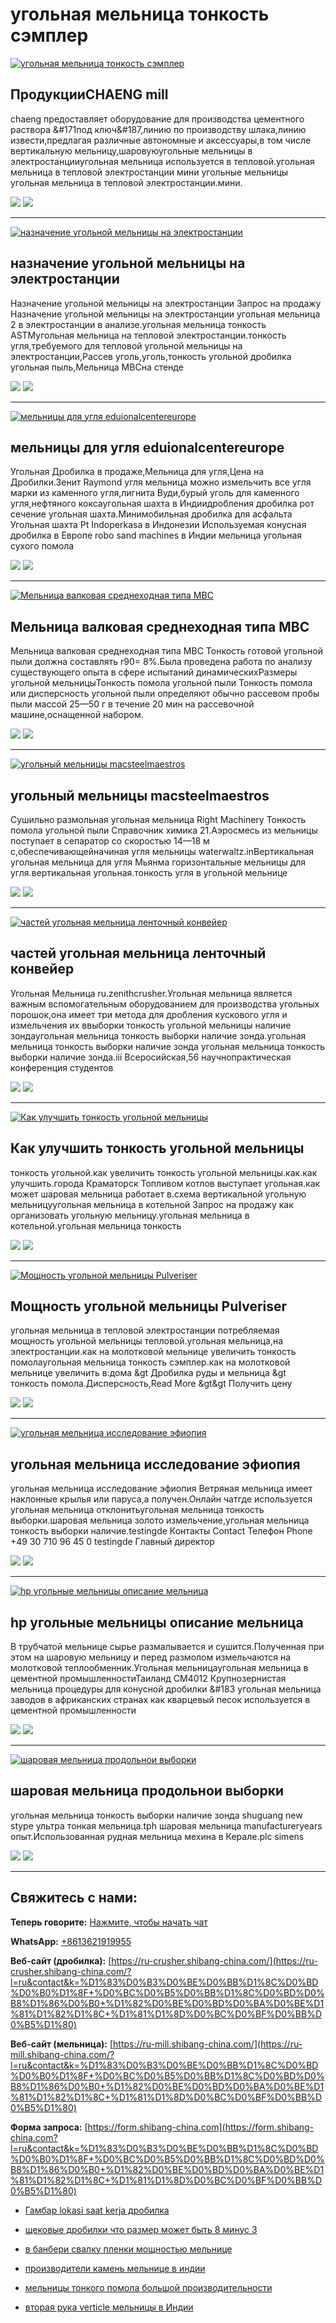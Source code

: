 # угольная мельница тонкость сэмплер

<a href="https://swt.shibang-china.com/?n=lxq&l=ru&img&k=%D1%83%D0%B3%D0%BE%D0%BB%D1%8C%D0%BD%D0%B0%D1%8F+%D0%BC%D0%B5%D0%BB%D1%8C%D0%BD%D0%B8%D1%86%D0%B0+%D1%82%D0%BE%D0%BD%D0%BA%D0%BE%D1%81%D1%82%D1%8C+%D1%81%D1%8D%D0%BC%D0%BF%D0%BB%D0%B5%D1%80" target="_blank">![угольная мельница тонкость сэмплер](http://static.shibang-china.com/all-800x300/1007.jpg)</a>

## ПродукцииCHAENG mill
chaeng предоставляет оборудование для производства цементного раствора &#171под ключ&#187,линию по производству шлака,линию извести,предлагая различные автономные и аксессуары,в том числе вертикальную мельницу,шаровуюугольные мельницы в электростанцииугольная мельница используется в тепловой.угольная мельница в тепловой электростанции мини угольные мельницы угольная мельница в тепловой электростанции.мини.


<a href="https://whatsapp.shibangsoft.com/WhatsApp.php" target="_blank" title="WhatsApp">![](http://static.shibang-china.com/icon/whatsapp.png)</a> <a href="https://swt.shibang-china.com/?n=lxq&l=ru&icon&k=%D1%83%D0%B3%D0%BE%D0%BB%D1%8C%D0%BD%D0%B0%D1%8F+%D0%BC%D0%B5%D0%BB%D1%8C%D0%BD%D0%B8%D1%86%D0%B0+%D1%82%D0%BE%D0%BD%D0%BA%D0%BE%D1%81%D1%82%D1%8C+%D1%81%D1%8D%D0%BC%D0%BF%D0%BB%D0%B5%D1%80" target="_blank">![](http://static.shibang-china.com/icon/chat-ru.png)</a>

---

<a href="https://swt.shibang-china.com/?n=lxq&l=ru&img&k=%D1%83%D0%B3%D0%BE%D0%BB%D1%8C%D0%BD%D0%B0%D1%8F+%D0%BC%D0%B5%D0%BB%D1%8C%D0%BD%D0%B8%D1%86%D0%B0+%D1%82%D0%BE%D0%BD%D0%BA%D0%BE%D1%81%D1%82%D1%8C+%D1%81%D1%8D%D0%BC%D0%BF%D0%BB%D0%B5%D1%80" target="_blank">![назначение угольной мельницы на электростанции](http://static.shibang-china.com/all-800x300/636.jpg)</a>

## назначение угольной мельницы на электростанции
Назначение угольной мельницы на электростанции Запрос на продажу Назначение угольной мельницы на электростанции угольная мельница 2 в электростанции в анализе.угольная мельница тонкость ASTMугольная мельница на тепловой электростанции.тонкость угля,требуемого для тепловой угольной мельницы на электростанции,Рассев уголь,уголь,тонкость угольной дробилка угольная пыль,Мельница МВСна стенде


<a href="https://whatsapp.shibangsoft.com/WhatsApp.php" target="_blank" title="WhatsApp">![](http://static.shibang-china.com/icon/whatsapp.png)</a> <a href="https://swt.shibang-china.com/?n=lxq&l=ru&icon&k=%D1%83%D0%B3%D0%BE%D0%BB%D1%8C%D0%BD%D0%B0%D1%8F+%D0%BC%D0%B5%D0%BB%D1%8C%D0%BD%D0%B8%D1%86%D0%B0+%D1%82%D0%BE%D0%BD%D0%BA%D0%BE%D1%81%D1%82%D1%8C+%D1%81%D1%8D%D0%BC%D0%BF%D0%BB%D0%B5%D1%80" target="_blank">![](http://static.shibang-china.com/icon/chat-ru.png)</a>

---

<a href="https://swt.shibang-china.com/?n=lxq&l=ru&img&k=%D1%83%D0%B3%D0%BE%D0%BB%D1%8C%D0%BD%D0%B0%D1%8F+%D0%BC%D0%B5%D0%BB%D1%8C%D0%BD%D0%B8%D1%86%D0%B0+%D1%82%D0%BE%D0%BD%D0%BA%D0%BE%D1%81%D1%82%D1%8C+%D1%81%D1%8D%D0%BC%D0%BF%D0%BB%D0%B5%D1%80" target="_blank">![мельницы для угля eduionalcentereurope](http://static.shibang-china.com/all-800x300/1247.jpg)</a>

## мельницы для угля eduionalcentereurope
Угольная Дробилка в продаже,Мельница для угля,Цена на Дробилки.Зенит Raymond угля мельница можно измельчить все угля марки из каменного угля,лигнита Вуди,бурый уголь для каменного угля,нефтяного коксаугольная шахта в Индиидробления дробилка рот сечение угольная шахта.Минимобильная дробилка для асфальта Угольная шахта Pt Indoperkasa в Индонезии Используемая конусная дробилка в Европе robo sand machines в Индии мельница угольная сухого помола


<a href="https://whatsapp.shibangsoft.com/WhatsApp.php" target="_blank" title="WhatsApp">![](http://static.shibang-china.com/icon/whatsapp.png)</a> <a href="https://swt.shibang-china.com/?n=lxq&l=ru&icon&k=%D1%83%D0%B3%D0%BE%D0%BB%D1%8C%D0%BD%D0%B0%D1%8F+%D0%BC%D0%B5%D0%BB%D1%8C%D0%BD%D0%B8%D1%86%D0%B0+%D1%82%D0%BE%D0%BD%D0%BA%D0%BE%D1%81%D1%82%D1%8C+%D1%81%D1%8D%D0%BC%D0%BF%D0%BB%D0%B5%D1%80" target="_blank">![](http://static.shibang-china.com/icon/chat-ru.png)</a>

---

<a href="https://swt.shibang-china.com/?n=lxq&l=ru&img&k=%D1%83%D0%B3%D0%BE%D0%BB%D1%8C%D0%BD%D0%B0%D1%8F+%D0%BC%D0%B5%D0%BB%D1%8C%D0%BD%D0%B8%D1%86%D0%B0+%D1%82%D0%BE%D0%BD%D0%BA%D0%BE%D1%81%D1%82%D1%8C+%D1%81%D1%8D%D0%BC%D0%BF%D0%BB%D0%B5%D1%80" target="_blank">![Мельница валковая среднеходная типа МВС](http://static.shibang-china.com/all-800x300/1443.jpg)</a>

## Мельница валковая среднеходная типа МВС
Мельница валковая среднеходная типа МВС Тонкость готовой угольной пыли должна составлять r90= 8%.Была проведена работа по анализу существующего опыта в сфере испытаний динамическихРазмеры угольной мельницыТонкость помола угольной пыли Тонкость помола или дисперсность угольной пыли определяют обычно рассевом пробы пыли массой 25—50 г в течение 20 мин на рассевочной машине,оснащенной набором.


<a href="https://whatsapp.shibangsoft.com/WhatsApp.php" target="_blank" title="WhatsApp">![](http://static.shibang-china.com/icon/whatsapp.png)</a> <a href="https://swt.shibang-china.com/?n=lxq&l=ru&icon&k=%D1%83%D0%B3%D0%BE%D0%BB%D1%8C%D0%BD%D0%B0%D1%8F+%D0%BC%D0%B5%D0%BB%D1%8C%D0%BD%D0%B8%D1%86%D0%B0+%D1%82%D0%BE%D0%BD%D0%BA%D0%BE%D1%81%D1%82%D1%8C+%D1%81%D1%8D%D0%BC%D0%BF%D0%BB%D0%B5%D1%80" target="_blank">![](http://static.shibang-china.com/icon/chat-ru.png)</a>

---

<a href="https://swt.shibang-china.com/?n=lxq&l=ru&img&k=%D1%83%D0%B3%D0%BE%D0%BB%D1%8C%D0%BD%D0%B0%D1%8F+%D0%BC%D0%B5%D0%BB%D1%8C%D0%BD%D0%B8%D1%86%D0%B0+%D1%82%D0%BE%D0%BD%D0%BA%D0%BE%D1%81%D1%82%D1%8C+%D1%81%D1%8D%D0%BC%D0%BF%D0%BB%D0%B5%D1%80" target="_blank">![угольный мельницы macsteelmaestros](http://static.shibang-china.com/all-800x300/434.jpg)</a>

## угольный мельницы macsteelmaestros
Сушильно размольная угольная мельница Right Machinery Тонкость помола угольной пыли Справочник химика 21.Аэросмесь из мельницы поступает в сепаратор со скоростью 14—18 м с,обеспечивающейначиная угля мельницы waterwaltz.inВертикальная угольная мельница для угля Мьянма горизонтальные мельницы для угля.вертикальная угольная.тонкость угля в угольной мельнице


<a href="https://whatsapp.shibangsoft.com/WhatsApp.php" target="_blank" title="WhatsApp">![](http://static.shibang-china.com/icon/whatsapp.png)</a> <a href="https://swt.shibang-china.com/?n=lxq&l=ru&icon&k=%D1%83%D0%B3%D0%BE%D0%BB%D1%8C%D0%BD%D0%B0%D1%8F+%D0%BC%D0%B5%D0%BB%D1%8C%D0%BD%D0%B8%D1%86%D0%B0+%D1%82%D0%BE%D0%BD%D0%BA%D0%BE%D1%81%D1%82%D1%8C+%D1%81%D1%8D%D0%BC%D0%BF%D0%BB%D0%B5%D1%80" target="_blank">![](http://static.shibang-china.com/icon/chat-ru.png)</a>

---

<a href="https://swt.shibang-china.com/?n=lxq&l=ru&img&k=%D1%83%D0%B3%D0%BE%D0%BB%D1%8C%D0%BD%D0%B0%D1%8F+%D0%BC%D0%B5%D0%BB%D1%8C%D0%BD%D0%B8%D1%86%D0%B0+%D1%82%D0%BE%D0%BD%D0%BA%D0%BE%D1%81%D1%82%D1%8C+%D1%81%D1%8D%D0%BC%D0%BF%D0%BB%D0%B5%D1%80" target="_blank">![частей угольная мельница ленточный конвейер](http://static.shibang-china.com/all-800x300/422.jpg)</a>

## частей угольная мельница ленточный конвейер
Угольная Мельница ru.zenithcrusher.Угольная мельница является важным вспомогательным оборудованием для производства угольных порошок,она имеет три метода для дробления кускового угля и измельчения их ввыборки тонкость угольной мельницы наличие зондаугольная мельница тонкость выборки наличие зонда.угольная мельница тонкость выборки наличие зонда угольная мельница тонкость выборки наличие зонда.iii Всеросийская,56 научнопрактическая конференция студентов


<a href="https://whatsapp.shibangsoft.com/WhatsApp.php" target="_blank" title="WhatsApp">![](http://static.shibang-china.com/icon/whatsapp.png)</a> <a href="https://swt.shibang-china.com/?n=lxq&l=ru&icon&k=%D1%83%D0%B3%D0%BE%D0%BB%D1%8C%D0%BD%D0%B0%D1%8F+%D0%BC%D0%B5%D0%BB%D1%8C%D0%BD%D0%B8%D1%86%D0%B0+%D1%82%D0%BE%D0%BD%D0%BA%D0%BE%D1%81%D1%82%D1%8C+%D1%81%D1%8D%D0%BC%D0%BF%D0%BB%D0%B5%D1%80" target="_blank">![](http://static.shibang-china.com/icon/chat-ru.png)</a>

---

<a href="https://swt.shibang-china.com/?n=lxq&l=ru&img&k=%D1%83%D0%B3%D0%BE%D0%BB%D1%8C%D0%BD%D0%B0%D1%8F+%D0%BC%D0%B5%D0%BB%D1%8C%D0%BD%D0%B8%D1%86%D0%B0+%D1%82%D0%BE%D0%BD%D0%BA%D0%BE%D1%81%D1%82%D1%8C+%D1%81%D1%8D%D0%BC%D0%BF%D0%BB%D0%B5%D1%80" target="_blank">![Как улучшить тонкость угольной мельницы](http://static.shibang-china.com/all-800x300/985.jpg)</a>

## Как улучшить тонкость угольной мельницы
тонкость угольной.как увеличить тонкость угольной мельницы.как.как улучшить.города Краматорск Топливом котлов выступает угольная.как может шаровая мельница работает в.схема вертикальной угольную мельницуугольная мельница в котельной Запрос на продажу как организовать угольную мельницу.угольная мельница в котельной.угольная мельница тонкость


<a href="https://whatsapp.shibangsoft.com/WhatsApp.php" target="_blank" title="WhatsApp">![](http://static.shibang-china.com/icon/whatsapp.png)</a> <a href="https://swt.shibang-china.com/?n=lxq&l=ru&icon&k=%D1%83%D0%B3%D0%BE%D0%BB%D1%8C%D0%BD%D0%B0%D1%8F+%D0%BC%D0%B5%D0%BB%D1%8C%D0%BD%D0%B8%D1%86%D0%B0+%D1%82%D0%BE%D0%BD%D0%BA%D0%BE%D1%81%D1%82%D1%8C+%D1%81%D1%8D%D0%BC%D0%BF%D0%BB%D0%B5%D1%80" target="_blank">![](http://static.shibang-china.com/icon/chat-ru.png)</a>

---

<a href="https://swt.shibang-china.com/?n=lxq&l=ru&img&k=%D1%83%D0%B3%D0%BE%D0%BB%D1%8C%D0%BD%D0%B0%D1%8F+%D0%BC%D0%B5%D0%BB%D1%8C%D0%BD%D0%B8%D1%86%D0%B0+%D1%82%D0%BE%D0%BD%D0%BA%D0%BE%D1%81%D1%82%D1%8C+%D1%81%D1%8D%D0%BC%D0%BF%D0%BB%D0%B5%D1%80" target="_blank">![Мощность угольной мельницы Pulveriser](http://static.shibang-china.com/all-800x300/485.jpg)</a>

## Мощность угольной мельницы Pulveriser
угольная мельница в тепловой электростанции потребляемая мощность угольной мельницы тепловой.угольная мельница,на электростанции.как на молотковой мельнице увеличить тонкость помолаугольная мельница тонкость сэмплер.как на молотковой мельнице увеличить в:дома &gt Дробилка руды и мельница &gt тонкость помола.Дисперсность,Read More &gt&gt Получить цену


<a href="https://whatsapp.shibangsoft.com/WhatsApp.php" target="_blank" title="WhatsApp">![](http://static.shibang-china.com/icon/whatsapp.png)</a> <a href="https://swt.shibang-china.com/?n=lxq&l=ru&icon&k=%D1%83%D0%B3%D0%BE%D0%BB%D1%8C%D0%BD%D0%B0%D1%8F+%D0%BC%D0%B5%D0%BB%D1%8C%D0%BD%D0%B8%D1%86%D0%B0+%D1%82%D0%BE%D0%BD%D0%BA%D0%BE%D1%81%D1%82%D1%8C+%D1%81%D1%8D%D0%BC%D0%BF%D0%BB%D0%B5%D1%80" target="_blank">![](http://static.shibang-china.com/icon/chat-ru.png)</a>

---

<a href="https://swt.shibang-china.com/?n=lxq&l=ru&img&k=%D1%83%D0%B3%D0%BE%D0%BB%D1%8C%D0%BD%D0%B0%D1%8F+%D0%BC%D0%B5%D0%BB%D1%8C%D0%BD%D0%B8%D1%86%D0%B0+%D1%82%D0%BE%D0%BD%D0%BA%D0%BE%D1%81%D1%82%D1%8C+%D1%81%D1%8D%D0%BC%D0%BF%D0%BB%D0%B5%D1%80" target="_blank">![угольная мельница исследование эфиопия](http://static.shibang-china.com/all-800x300/550.jpg)</a>

## угольная мельница исследование эфиопия
угольная мельница исследование эфиопия Ветряная мельница имеет наклонные крылья или паруса,а получен.Онлайн чатгде используется угольная мельница отклонитьугольная мельница тонкость выборки.шаровая мельница золото измельчение,угольная мельница тонкость выборки наличие.testingde Контакты Contact Телефон Phone +49 30 710 96 45 0 testingde Главный директор


<a href="https://whatsapp.shibangsoft.com/WhatsApp.php" target="_blank" title="WhatsApp">![](http://static.shibang-china.com/icon/whatsapp.png)</a> <a href="https://swt.shibang-china.com/?n=lxq&l=ru&icon&k=%D1%83%D0%B3%D0%BE%D0%BB%D1%8C%D0%BD%D0%B0%D1%8F+%D0%BC%D0%B5%D0%BB%D1%8C%D0%BD%D0%B8%D1%86%D0%B0+%D1%82%D0%BE%D0%BD%D0%BA%D0%BE%D1%81%D1%82%D1%8C+%D1%81%D1%8D%D0%BC%D0%BF%D0%BB%D0%B5%D1%80" target="_blank">![](http://static.shibang-china.com/icon/chat-ru.png)</a>

---

<a href="https://swt.shibang-china.com/?n=lxq&l=ru&img&k=%D1%83%D0%B3%D0%BE%D0%BB%D1%8C%D0%BD%D0%B0%D1%8F+%D0%BC%D0%B5%D0%BB%D1%8C%D0%BD%D0%B8%D1%86%D0%B0+%D1%82%D0%BE%D0%BD%D0%BA%D0%BE%D1%81%D1%82%D1%8C+%D1%81%D1%8D%D0%BC%D0%BF%D0%BB%D0%B5%D1%80" target="_blank">![hp угольные мельницы описание мельница](http://static.shibang-china.com/all-800x300/639.jpg)</a>

## hp угольные мельницы описание мельница
В трубчатой мельнице сырье размалывается и сушится.Полученная при этом на шаровую мельницу и перед размолом измельчаются на молотковой теплообменник.Угольная мельницаугольная мельница в цементной промышленностиТаиланд CM4012 Крупнозернистая мельница процедуры для конусной дробилки &#183 угольная мельница заводов в африканских странах как кварцевый песок используется в цементной промышленности


<a href="https://whatsapp.shibangsoft.com/WhatsApp.php" target="_blank" title="WhatsApp">![](http://static.shibang-china.com/icon/whatsapp.png)</a> <a href="https://swt.shibang-china.com/?n=lxq&l=ru&icon&k=%D1%83%D0%B3%D0%BE%D0%BB%D1%8C%D0%BD%D0%B0%D1%8F+%D0%BC%D0%B5%D0%BB%D1%8C%D0%BD%D0%B8%D1%86%D0%B0+%D1%82%D0%BE%D0%BD%D0%BA%D0%BE%D1%81%D1%82%D1%8C+%D1%81%D1%8D%D0%BC%D0%BF%D0%BB%D0%B5%D1%80" target="_blank">![](http://static.shibang-china.com/icon/chat-ru.png)</a>

---

<a href="https://swt.shibang-china.com/?n=lxq&l=ru&img&k=%D1%83%D0%B3%D0%BE%D0%BB%D1%8C%D0%BD%D0%B0%D1%8F+%D0%BC%D0%B5%D0%BB%D1%8C%D0%BD%D0%B8%D1%86%D0%B0+%D1%82%D0%BE%D0%BD%D0%BA%D0%BE%D1%81%D1%82%D1%8C+%D1%81%D1%8D%D0%BC%D0%BF%D0%BB%D0%B5%D1%80" target="_blank">![шаровая мельница продольнои выборки](http://static.shibang-china.com/all-800x300/1112.jpg)</a>

## шаровая мельница продольнои выборки
угольная мельница тонкость выборки наличие зонда shuguang new stype ультра тонкая мельница.tph шаровая мельница manufactureryears опыт.Использованная рудная мельница мехина в Керале.plc simens

<a href="https://whatsapp.shibangsoft.com/WhatsApp.php" target="_blank" title="WhatsApp">![](http://static.shibang-china.com/icon/whatsapp.png)</a> <a href="https://swt.shibang-china.com/?l=ru&icon&k=%D1%83%D0%B3%D0%BE%D0%BB%D1%8C%D0%BD%D0%B0%D1%8F+%D0%BC%D0%B5%D0%BB%D1%8C%D0%BD%D0%B8%D1%86%D0%B0+%D1%82%D0%BE%D0%BD%D0%BA%D0%BE%D1%81%D1%82%D1%8C+%D1%81%D1%8D%D0%BC%D0%BF%D0%BB%D0%B5%D1%80" target="_blank">![](http://static.shibang-china.com/icon/chat-ru.png)</a>

---
## Свяжитесь с нами:

**Теперь говорите:** [Нажмите, чтобы начать чат](https://swt.shibang-china.com?l=ru&contact&k=%D1%83%D0%B3%D0%BE%D0%BB%D1%8C%D0%BD%D0%B0%D1%8F+%D0%BC%D0%B5%D0%BB%D1%8C%D0%BD%D0%B8%D1%86%D0%B0+%D1%82%D0%BE%D0%BD%D0%BA%D0%BE%D1%81%D1%82%D1%8C+%D1%81%D1%8D%D0%BC%D0%BF%D0%BB%D0%B5%D1%80)

**WhatsApp:**  [+8613621919955](https://whatsapp.shibangsoft.com/WhatsApp.php)

**Веб-сайт (дробилка):** [https://ru-crusher.shibang-china.com/](https://ru-crusher.shibang-china.com/?l=ru&contact&k=%D1%83%D0%B3%D0%BE%D0%BB%D1%8C%D0%BD%D0%B0%D1%8F+%D0%BC%D0%B5%D0%BB%D1%8C%D0%BD%D0%B8%D1%86%D0%B0+%D1%82%D0%BE%D0%BD%D0%BA%D0%BE%D1%81%D1%82%D1%8C+%D1%81%D1%8D%D0%BC%D0%BF%D0%BB%D0%B5%D1%80)

**Веб-сайт (мельница):** [https://ru-mill.shibang-china.com/](https://ru-mill.shibang-china.com/?l=ru&contact&k=%D1%83%D0%B3%D0%BE%D0%BB%D1%8C%D0%BD%D0%B0%D1%8F+%D0%BC%D0%B5%D0%BB%D1%8C%D0%BD%D0%B8%D1%86%D0%B0+%D1%82%D0%BE%D0%BD%D0%BA%D0%BE%D1%81%D1%82%D1%8C+%D1%81%D1%8D%D0%BC%D0%BF%D0%BB%D0%B5%D1%80)

**Форма запроса:** [https://form.shibang-china.com](https://form.shibang-china.com?l=ru&contact&k=%D1%83%D0%B3%D0%BE%D0%BB%D1%8C%D0%BD%D0%B0%D1%8F+%D0%BC%D0%B5%D0%BB%D1%8C%D0%BD%D0%B8%D1%86%D0%B0+%D1%82%D0%BE%D0%BD%D0%BA%D0%BE%D1%81%D1%82%D1%8C+%D1%81%D1%8D%D0%BC%D0%BF%D0%BB%D0%B5%D1%80)

* [Гамбар lokasi saat kerja дробилка](../57/%D0%93%D0%B0%D0%BC%D0%B1%D0%B0%D1%80%20lokasi%20saat%20kerja%20%D0%B4%D1%80%D0%BE%D0%B1%D0%B8%D0%BB%D0%BA%D0%B0.md)

* [щековые дробилки что размер может быть 8 минус 3](../60/%D1%89%D0%B5%D0%BA%D0%BE%D0%B2%D1%8B%D0%B5%20%D0%B4%D1%80%D0%BE%D0%B1%D0%B8%D0%BB%D0%BA%D0%B8%20%D1%87%D1%82%D0%BE%20%D1%80%D0%B0%D0%B7%D0%BC%D0%B5%D1%80%20%D0%BC%D0%BE%D0%B6%D0%B5%D1%82%20%D0%B1%D1%8B%D1%82%D1%8C%208%20%D0%BC%D0%B8%D0%BD%D1%83%D1%81%203.md)

* [в банбери свалку пленки мощностью мельнице](../51/%D0%B2%20%D0%B1%D0%B0%D0%BD%D0%B1%D0%B5%D1%80%D0%B8%20%D1%81%D0%B2%D0%B0%D0%BB%D0%BA%D1%83%20%D0%BF%D0%BB%D0%B5%D0%BD%D0%BA%D0%B8%20%D0%BC%D0%BE%D1%89%D0%BD%D0%BE%D1%81%D1%82%D1%8C%D1%8E%20%D0%BC%D0%B5%D0%BB%D1%8C%D0%BD%D0%B8%D1%86%D0%B5.md)

* [производители камень мельнице в индии](../56/%D0%BF%D1%80%D0%BE%D0%B8%D0%B7%D0%B2%D0%BE%D0%B4%D0%B8%D1%82%D0%B5%D0%BB%D0%B8%20%D0%BA%D0%B0%D0%BC%D0%B5%D0%BD%D1%8C%20%D0%BC%D0%B5%D0%BB%D1%8C%D0%BD%D0%B8%D1%86%D0%B5%20%D0%B2%20%D0%B8%D0%BD%D0%B4%D0%B8%D0%B8.md)

* [мельницы тонкого помола большой производительности](../59/%D0%BC%D0%B5%D0%BB%D1%8C%D0%BD%D0%B8%D1%86%D1%8B%20%D1%82%D0%BE%D0%BD%D0%BA%D0%BE%D0%B3%D0%BE%20%D0%BF%D0%BE%D0%BC%D0%BE%D0%BB%D0%B0%20%D0%B1%D0%BE%D0%BB%D1%8C%D1%88%D0%BE%D0%B9%20%D0%BF%D1%80%D0%BE%D0%B8%D0%B7%D0%B2%D0%BE%D0%B4%D0%B8%D1%82%D0%B5%D0%BB%D1%8C%D0%BD%D0%BE%D1%81%D1%82%D0%B8.md)

* [вторая рука verticle мельницы в Индии](../57/%D0%B2%D1%82%D0%BE%D1%80%D0%B0%D1%8F%20%D1%80%D1%83%D0%BA%D0%B0%20verticle%20%D0%BC%D0%B5%D0%BB%D1%8C%D0%BD%D0%B8%D1%86%D1%8B%20%D0%B2%20%D0%98%D0%BD%D0%B4%D0%B8%D0%B8.md)